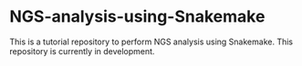 # NGS-analysis-using-Snakemake
This is a tutorial repository to perform NGS analysis using Snakemake. This repository is currently in development.
